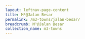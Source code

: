 ```yaml
---
layout: leftnav-page-content
title: M³@Jalan Besar
permalink: /m3-towns/jalan-besar/
breadcrumb: M³@Jalan Besar
collection_name: m3-towns
---
```

